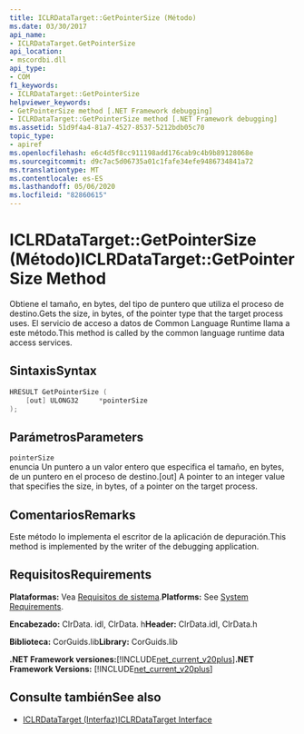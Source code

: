 ```yaml
---
title: ICLRDataTarget::GetPointerSize (Método)
ms.date: 03/30/2017
api_name:
- ICLRDataTarget.GetPointerSize
api_location:
- mscordbi.dll
api_type:
- COM
f1_keywords:
- ICLRDataTarget::GetPointerSize
helpviewer_keywords:
- GetPointerSize method [.NET Framework debugging]
- ICLRDataTarget::GetPointerSize method [.NET Framework debugging]
ms.assetid: 51d9f4a4-81a7-4527-8537-5212bdb05c70
topic_type:
- apiref
ms.openlocfilehash: e6c4d5f8cc911198add176cab9c4b9b89128068e
ms.sourcegitcommit: d9c7ac5d06735a01c1fafe34efe9486734841a72
ms.translationtype: MT
ms.contentlocale: es-ES
ms.lasthandoff: 05/06/2020
ms.locfileid: "82860615"
---
```

# <a name="iclrdatatargetgetpointersize-method"></a><span data-ttu-id="22256-102">ICLRDataTarget::GetPointerSize (Método)</span><span class="sxs-lookup"><span data-stu-id="22256-102">ICLRDataTarget::GetPointerSize Method</span></span>
<span data-ttu-id="22256-103">Obtiene el tamaño, en bytes, del tipo de puntero que utiliza el proceso de destino.</span><span class="sxs-lookup"><span data-stu-id="22256-103">Gets the size, in bytes, of the pointer type that the target process uses.</span></span> <span data-ttu-id="22256-104">El servicio de acceso a datos de Common Language Runtime llama a este método.</span><span class="sxs-lookup"><span data-stu-id="22256-104">This method is called by the common language runtime data access services.</span></span>  
  
## <a name="syntax"></a><span data-ttu-id="22256-105">Sintaxis</span><span class="sxs-lookup"><span data-stu-id="22256-105">Syntax</span></span>  
  
```cpp  
HRESULT GetPointerSize (  
    [out] ULONG32     *pointerSize  
);  
```  
  
## <a name="parameters"></a><span data-ttu-id="22256-106">Parámetros</span><span class="sxs-lookup"><span data-stu-id="22256-106">Parameters</span></span>  
 `pointerSize`  
 <span data-ttu-id="22256-107">enuncia Un puntero a un valor entero que especifica el tamaño, en bytes, de un puntero en el proceso de destino.</span><span class="sxs-lookup"><span data-stu-id="22256-107">[out] A pointer to an integer value that specifies the size, in bytes, of a pointer on the target process.</span></span>  
  
## <a name="remarks"></a><span data-ttu-id="22256-108">Comentarios</span><span class="sxs-lookup"><span data-stu-id="22256-108">Remarks</span></span>  
 <span data-ttu-id="22256-109">Este método lo implementa el escritor de la aplicación de depuración.</span><span class="sxs-lookup"><span data-stu-id="22256-109">This method is implemented by the writer of the debugging application.</span></span>  
  
## <a name="requirements"></a><span data-ttu-id="22256-110">Requisitos</span><span class="sxs-lookup"><span data-stu-id="22256-110">Requirements</span></span>  
 <span data-ttu-id="22256-111">**Plataformas:** Vea [Requisitos de sistema](../../get-started/system-requirements.md).</span><span class="sxs-lookup"><span data-stu-id="22256-111">**Platforms:** See [System Requirements](../../get-started/system-requirements.md).</span></span>  
  
 <span data-ttu-id="22256-112">**Encabezado:** ClrData. idl, ClrData. h</span><span class="sxs-lookup"><span data-stu-id="22256-112">**Header:** ClrData.idl, ClrData.h</span></span>  
  
 <span data-ttu-id="22256-113">**Biblioteca:** CorGuids.lib</span><span class="sxs-lookup"><span data-stu-id="22256-113">**Library:** CorGuids.lib</span></span>  
  
 <span data-ttu-id="22256-114">**.NET Framework versiones:**[!INCLUDE[net_current_v20plus](../../../../includes/net-current-v20plus-md.md)]</span><span class="sxs-lookup"><span data-stu-id="22256-114">**.NET Framework Versions:** [!INCLUDE[net_current_v20plus](../../../../includes/net-current-v20plus-md.md)]</span></span>  
  
## <a name="see-also"></a><span data-ttu-id="22256-115">Consulte también</span><span class="sxs-lookup"><span data-stu-id="22256-115">See also</span></span>

- [<span data-ttu-id="22256-116">ICLRDataTarget (Interfaz)</span><span class="sxs-lookup"><span data-stu-id="22256-116">ICLRDataTarget Interface</span></span>](iclrdatatarget-interface.md)
